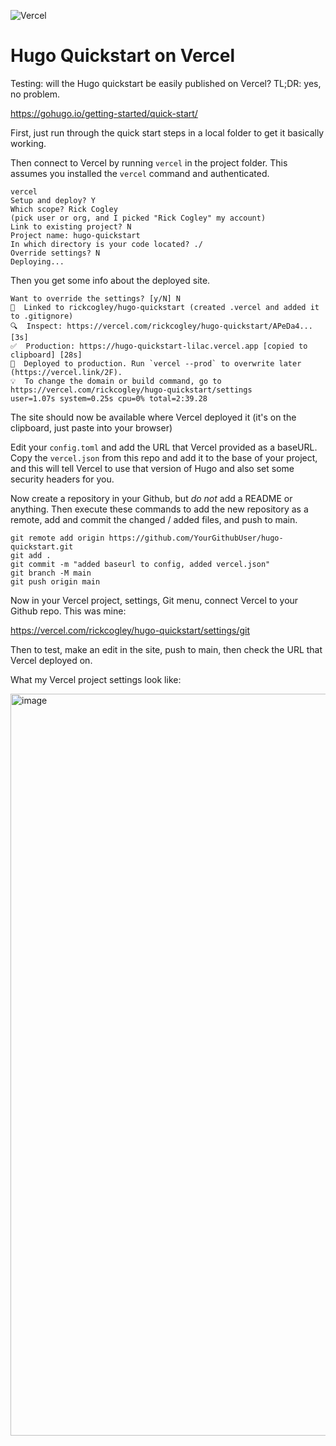 ![Vercel](https://therealsujitk-vercel-badge.vercel.app/?app=hugo-quickstart&style=for-the-badge)

# Hugo Quickstart on Vercel

Testing: will the Hugo quickstart be easily published on Vercel? TL;DR: yes, no problem.

https://gohugo.io/getting-started/quick-start/

First, just run through the quick start steps in a local folder to get it basically working. 

Then connect to Vercel by running `vercel` in the project folder. This assumes you installed the `vercel` command and authenticated. 

```
vercel
Setup and deploy? Y
Which scope? Rick Cogley
(pick user or org, and I picked "Rick Cogley" my account)
Link to existing project? N
Project name: hugo-quickstart
In which directory is your code located? ./
Override settings? N
Deploying...
```

Then you get some info about the deployed site. 

```
Want to override the settings? [y/N] N
🔗  Linked to rickcogley/hugo-quickstart (created .vercel and added it to .gitignore)
🔍  Inspect: https://vercel.com/rickcogley/hugo-quickstart/APeDa4... [3s]
✅  Production: https://hugo-quickstart-lilac.vercel.app [copied to clipboard] [28s]
📝  Deployed to production. Run `vercel --prod` to overwrite later (https://vercel.link/2F).
💡  To change the domain or build command, go to https://vercel.com/rickcogley/hugo-quickstart/settings
user=1.07s system=0.25s cpu=0% total=2:39.28
```

The site should now be available where Vercel deployed it (it's on the clipboard, just paste into your browser)

Edit your `config.toml` and add the URL that Vercel provided as a baseURL. Copy the `vercel.json` from this repo and add it to the base of your project, and this will tell Vercel to use that version of Hugo and also set some security headers for you. 

Now create a repository in your Github, but _do not_ add a README or anything. Then execute these commands to add the new repository as a remote, add and commit the changed / added files, and push to main. 

```
git remote add origin https://github.com/YourGithubUser/hugo-quickstart.git
git add .
git commit -m "added baseurl to config, added vercel.json"
git branch -M main
git push origin main
```

Now in your Vercel project, settings, Git menu, connect Vercel to your Github repo. This was mine:

https://vercel.com/rickcogley/hugo-quickstart/settings/git

Then to test, make an edit in the site, push to main, then check the URL that Vercel deployed on. 

What my Vercel project settings look like: 

<img width="1187" alt="image" src="https://user-images.githubusercontent.com/512328/135782841-be27797c-bf58-459e-868b-b0909f4e79f5.png">
